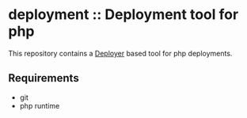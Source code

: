 deployment :: Deployment tool for php
=====================================

This repository contains a [Deployer](https://github.com/deployphp/deployer) based tool for php deployments.

Requirements
------------
*    git
*    php runtime
